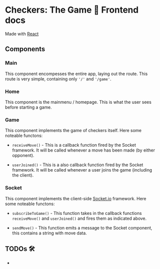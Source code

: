 # Checkers: The Game 👑 Frontend docs
Made with [React](https://reactjs.org/)

## Components

### Main

This component encompesses the entire app, laying out the route. This route is very simple, containing only `'/'` and `'/game'`.

### Home

This component is the mainmenu / homepage. This is what the user sees before starting a game.

### Game

This component implements the game of checkers itself.
Here some noteable functons:

- `receiveMove()` - This is a callback function fired by the Socket framework. It will be called whenever a move has been made (by either opponent). 

- `userJoined()` - This is a also callback function fired by the Socket framework. It will be called whenever a user joins the game (including the client). 

### Socket

This component implements the client-side [Socket.io](https://socket.io/) framework.
Here some noteable functons:

- `subscribeToGame()` - This function takes in the callback functions `receiveMove()` and `userJoined()` and fires them as indicated above.

- `sendMove()` - This function emits a message to the Socket component, this contains a string with move data.


## TODOs 🛠

- 